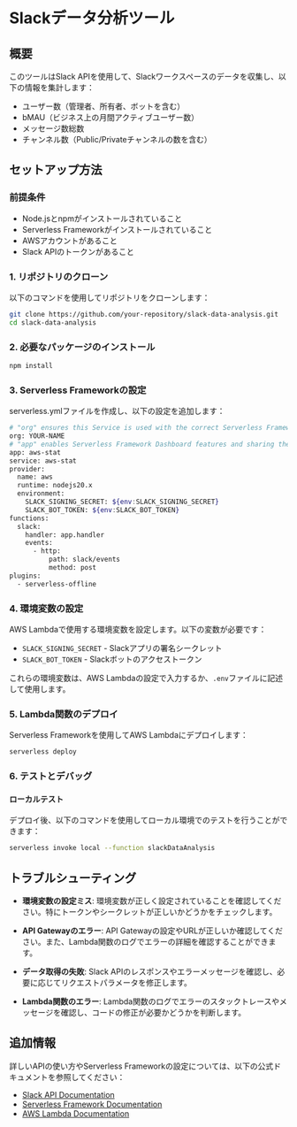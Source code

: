 # Slackデータ分析ツール

## 概要

このツールはSlack APIを使用して、Slackワークスペースのデータを収集し、以下の情報を集計します：

- ユーザー数（管理者、所有者、ボットを含む）
- bMAU（ビジネス上の月間アクティブユーザー数）
- メッセージ数総数
- チャンネル数（Public/Privateチャンネルの数を含む）

## セットアップ方法

### 前提条件

- Node.jsとnpmがインストールされていること
- Serverless Frameworkがインストールされていること
- AWSアカウントがあること
- Slack APIのトークンがあること

### 1. リポジトリのクローン

以下のコマンドを使用してリポジトリをクローンします：

```bash
git clone https://github.com/your-repository/slack-data-analysis.git
cd slack-data-analysis
```

### 2. 必要なパッケージのインストール
```bash
npm install
```

### 3. Serverless Frameworkの設定
serverless.ymlファイルを作成し、以下の設定を追加します：

```bash
# "org" ensures this Service is used with the correct Serverless Framework Access Key.
org: YOUR-NAME
# "app" enables Serverless Framework Dashboard features and sharing them with other Services.
app: aws-stat
service: aws-stat
provider:
  name: aws
  runtime: nodejs20.x
  environment:
    SLACK_SIGNING_SECRET: ${env:SLACK_SIGNING_SECRET}
    SLACK_BOT_TOKEN: ${env:SLACK_BOT_TOKEN}
functions:
  slack:
    handler: app.handler
    events:
      - http:
          path: slack/events
          method: post
plugins:
  - serverless-offline
```
### 4. 環境変数の設定

AWS Lambdaで使用する環境変数を設定します。以下の変数が必要です：

- `SLACK_SIGNING_SECRET` - Slackアプリの署名シークレット
- `SLACK_BOT_TOKEN` - Slackボットのアクセストークン

これらの環境変数は、AWS Lambdaの設定で入力するか、`.env`ファイルに記述して使用します。

### 5. Lambda関数のデプロイ

Serverless Frameworkを使用してAWS Lambdaにデプロイします：

```bash
serverless deploy
```

### 6. テストとデバッグ

#### ローカルテスト

デプロイ後、以下のコマンドを使用してローカル環境でのテストを行うことができます：

```bash
serverless invoke local --function slackDataAnalysis
```
## トラブルシューティング

- **環境変数の設定ミス**: 環境変数が正しく設定されていることを確認してください。特にトークンやシークレットが正しいかどうかをチェックします。

- **API Gatewayのエラー**: API Gatewayの設定やURLが正しいか確認してください。また、Lambda関数のログでエラーの詳細を確認することができます。

- **データ取得の失敗**: Slack APIのレスポンスやエラーメッセージを確認し、必要に応じてリクエストパラメータを修正します。

- **Lambda関数のエラー**: Lambda関数のログでエラーのスタックトレースやメッセージを確認し、コードの修正が必要かどうかを判断します。

## 追加情報

詳しいAPIの使い方やServerless Frameworkの設定については、以下の公式ドキュメントを参照してください：

- [Slack API Documentation](https://api.slack.com/)
- [Serverless Framework Documentation](https://www.serverless.com/framework/docs/)
- [AWS Lambda Documentation](https://docs.aws.amazon.com/lambda/latest/dg/welcome.html)